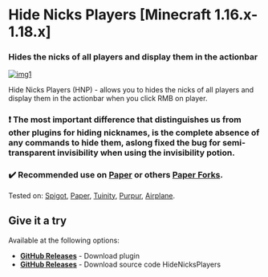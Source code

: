   <h1>Hide Nicks Players [Minecraft 1.16.x-1.18.x]</h1>
  <h3>Hides the nicks of all players and display them in the actionbar</h3>
  
[![img1](https://img.shields.io/discord/720917120862519347?label=discord&logo=discord&style=for-the-badge)](https://discord.io/stumpstudio)

<p align="left">Hide Nicks Players (HNP) - allows you to hides the nicks of all players and display them in the actionbar when you click RMB on player.</p>

<h3>❗ The most important difference that distinguishes us from other plugins for hiding nicknames, is the complete absence of any commands to hide them, aslong fixed the bug for semi-transparent invisibility when using the invisibility potion.<h3>

<h3>✔️ Recommended use on <a href="https://github.com/PaperMC/Paper">Paper</a> or others <a href="https://github.com/Tuinity/Tuinity">Paper Forks</a>.</h3>
Tested on: <a href="https://getbukkit.org/">Spigot</a>, <a href="https://github.com/PaperMC/Paper">Paper</a>, <a href="https://github.com/Tuinity/Tuinity">Tuinity</a>,
<a href="https://github.com/pl3xgaming/Purpur">Purpur</a>, <a href="https://github.com/TECHNOVE/Airplane">Airplane</a>.

## Give it a try ##
Available at the following options:

* **[GitHub Releases](https://www.spigotmc.org/resources/ignore-achievements-ignore-players-achievements.83439/)** - Download plugin
* **[GitHub Releases](https://github.com/StumpStudio/IgnoreAchievements/releases/tag/1.1)** - Download source code HideNicksPlayers
